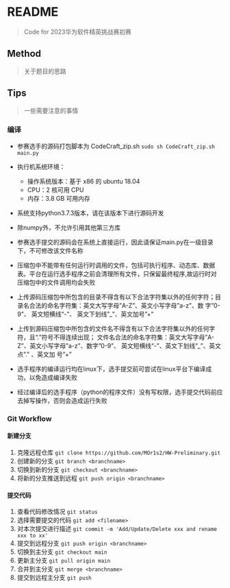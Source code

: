 # README

> Code for 2023华为软件精英挑战赛初赛

## Method

> 关于题目的思路

## Tips

> 一些需要注意的事情

### 编译
- 参赛选手的源码打包脚本为 CodeCraft_zip.sh
  `sudo sh CodeCraft_zip.sh main.py`

- 执行机系统环境：
  - 操作系统版本：基于 x86 的 ubuntu 18.04
  - CPU：2 核可用 CPU
  - 内存：3.8 GB 可用内存
- 系统支持python3.7.3版本，请在该版本下进行源码开发
- 除numpy外，不允许引用其他第三方库
- 参赛选手提交的源码会在系统上直接运行，因此请保证main.py在一级目录下，不可修改该文件名称
- 压缩包中不能带有任何运行时调用的文件，包括可执行程序、动态库、数据表。平台在运行选手程序之前会清理所有文件，只保留最终程序,故运行时对
压缩包中的文件调用均会失败
- 上传源码压缩包中所包含的目录不得含有以下合法字符集以外的任何字符；目录名合法的命名字符集：英文大写字母”A-Z”、英文小写字母”a-z”、数
字”0-9”、 英文短横线“-”、 英文下划线”_”、英文加号”+”
- 上传到源码压缩包中所包含的文件名不得含有以下合法字符集以外的任何字符，且“.”符号不得连续出现；
文件名合法的命名字符集：英文大写字母”A-Z”、英文小写字母”a-z”、数字”0-9”、 英文短横线“-”、英文下划线”_”、英文点”.” 、英文加
号”+”
- 选手程序的编译运行均在linux下，选手提交前可尝试在linux平台下编译成功，以免造成编译失败
- 经过编译后的选手程序（python的程序文件）没有写权限，选手提交代码前应去掉写操作，否则会造成运行失败

### Git Workflow

#### 新建分支

1. 克隆远程仓库 `git clone https://github.com/MOr1s2/HW-Preliminary.git`
2. 创建新的分支 `git branch <branchname>`
3. 切换到新的分支 `git checkout <branchname>`
4. 将新的分支推送到远程 `git push origin <branchname>`

#### 提交代码

1. 查看代码修改情况 `git status`
2. 选择需要提交的代码 `git add <filename>`
3. 对本次提交进行描述 `git commit -m 'Add/Update/Delete xxx and rename xxx to xx'`
4. 提交到远程分支 `git push origin <branchname>`
5. 切换到主分支 `git checkout main`
6. 更新主分支 `git pull origin main`
7. 合并到主分支 `git merge <branchname>`
8. 提交到远程主分支 `git push`
